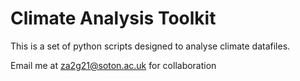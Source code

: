 # Climate Analysis Toolkit 

This is a set of python scripts designed to analyse climate 
datafiles. 

Email me at za2g21@soton.ac.uk for collaboration
